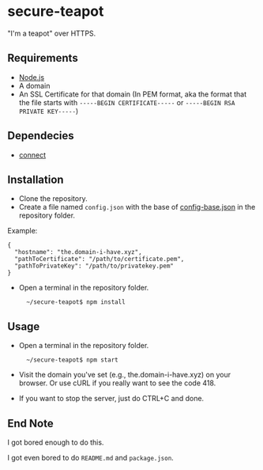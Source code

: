 # secure-teapot

"I'm a teapot" over HTTPS.

Requirements
-----------
* [Node.js](https://nodejs.org/)
* A domain
* An SSL Certificate for that domain (In PEM format, aka the format that the file starts with `-----BEGIN CERTIFICATE-----` or `-----BEGIN RSA PRIVATE KEY-----`)

Dependecies
-----------
* [connect](https://www.npmjs.com/package/connect)

Installation
-----------
* Clone the repository.
* Create a file named `config.json` with the base of [config-base.json](https://github.com/linuxgemini/secure-teapot/blob/master/config-base.json) in the repository folder.

Example:		

	{
	  "hostname": "the.domain-i-have.xyz",
	  "pathToCertificate": "/path/to/certificate.pem",
	  "pathToPrivateKey": "/path/to/privatekey.pem"
	}
* Open a terminal in the repository folder.

        ~/secure-teapot$ npm install
        
Usage
-----------
* Open a terminal in the repository folder.

        ~/secure-teapot$ npm start
* Visit the domain you've set (e.g., the.domain-i-have.xyz) on your browser. Or use cURL if you really want to see the code 418.
* If you want to stop the server, just do CTRL+C and done.

End Note
-----------
I got bored enough to do this.

I got even bored to do `README.md` and `package.json`.
